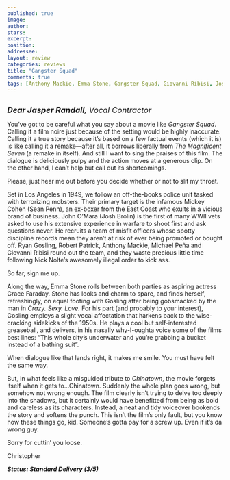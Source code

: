 ```yaml
---
published: true
image:
author: 
stars: 
excerpt: 
position: 
addressee: 
layout: review
categories: reviews
title: "Gangster Squad"
comments: true
tags: [Anthony Mackie, Emma Stone, Gangster Squad, Giovanni Ribisi, Josh Brolin, Letters, Michael Pena, Nick Nolte, Robert Patrick, Ryan Gosling]
---
```

<div><p><span class="full-image-block ssNonEditable"><span><a href="/letters/2013/1/10/gangster-squad.html"><img src="http://static.squarespace.com/static/5005f6bcc4aa41161b33e89e/5329cf1fe4b07c068ebf74de/5329cf1fe4b07c068ebf778c/1357876228012/Gangster%20Squad.jpg" alt="" /></a></span></span></p>
<p><span style="font-size:130%;"><em><strong>Dear Jasper Randall</strong>, Vocal Contractor</em></span></p>
<p>You&rsquo;ve got to be careful what you say about a movie like <em>Gangster Squad</em>. Calling it a film noire just because of the setting would be highly inaccurate. Calling it a true story because it&rsquo;s based on a few factual events (which it is) is like calling it a remake&mdash;after all, it borrows liberally from <em>The Magnificent Seven </em>(a remake in itself). And still I want to sing the praises of this film. The dialogue is deliciously pulpy and the action moves at a generous clip. On the other hand, I can&rsquo;t help but call out its shortcomings.</p>
<p>Please, just hear me out before you decide whether or not to slit my throat.&nbsp;</p>
<p>Set in Los Angeles in 1949, we follow an off-the-books police unit tasked with terrorizing mobsters. Their primary target is the infamous Mickey Cohen (Sean Penn), an ex-boxer from the East Coast who exults in a vicious brand of business. John O&rsquo;Mara (Josh Brolin) is the first of many WWII vets asked to use his extensive experience in warfare to shoot first and ask questions never. He recruits a team of misfit officers whose spotty discipline records mean they aren&rsquo;t at risk of ever being promoted or bought off. Ryan Gosling, Robert Patrick, Anthony Mackie, Michael Pe<span class="st">&ntilde;</span>a and Giovanni Ribisi round out the team, and they waste precious little time following Nick Nolte&rsquo;s awesomely illegal order to kick ass.</p>
<p>So far, sign me up.</p>
<p>Along the way, Emma Stone rolls between both parties as aspiring actress Grace Faraday. Stone has looks and charm to spare, and finds herself, refreshingly, on equal footing with Gosling after being gobsmacked by the man in <em>Crazy. Sexy. Love.</em> For his part (and probably to your interest), Gosling employs a slight vocal affectation that harkens back to the wise-cracking sidekicks of the 1950s. He plays a cool but self-interested greaseball, and delivers, in his nasally why-I-oughta voice some of the films best lines: &ldquo;This whole city&rsquo;s underwater and you&rsquo;re grabbing a bucket instead of a bathing suit&rdquo;.</p>
<p>When dialogue like that lands right, it makes me smile. You must have felt the same way.</p>
<p>But, in what feels like a misguided tribute to <em>Chinatown</em>, the movie forgets itself when it gets to&hellip;Chinatown. Suddenly the whole plan goes wrong, but somehow not wrong enough. The film clearly isn&rsquo;t trying to delve too deeply into the shadows, but it certainly would have benefitted from being as bold and careless as its characters. Instead, a neat and tidy voiceover bookends the story and softens the punch. This isn&rsquo;t the film&rsquo;s only fault, but you know how these things go, kid. Someone&rsquo;s gotta pay for a screw up. Even if it&rsquo;s da wrong guy.</p>
<p>Sorry for cuttin&rsquo; you loose.&nbsp;</p>
<p>Christopher</p>
<p><strong><em>Status: Standard Delivery (3/5)</em></strong></p></div>
